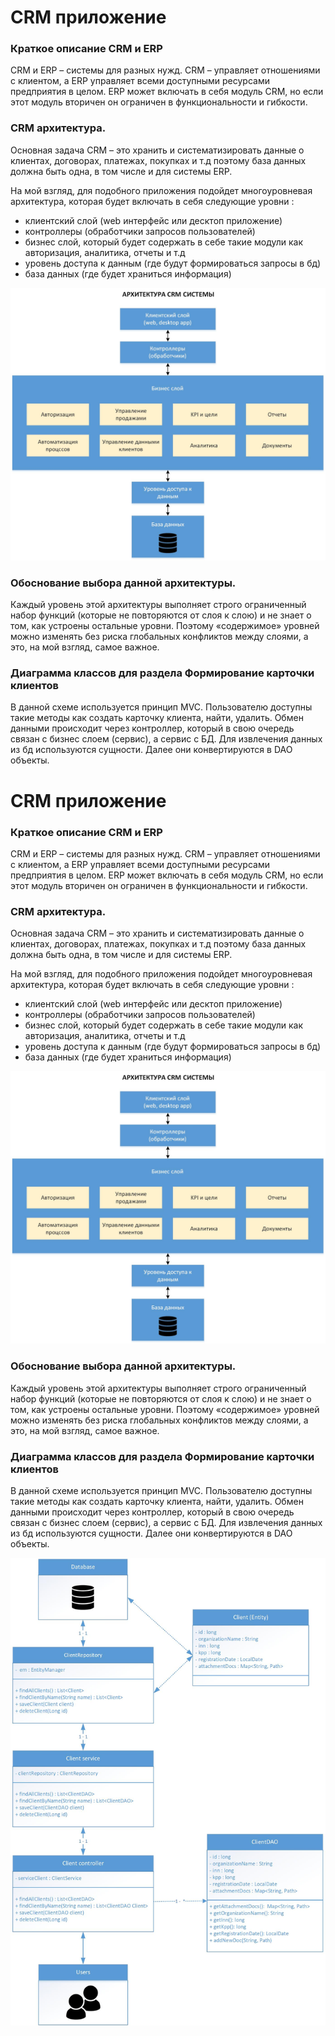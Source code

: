 # CRM приложение

### Краткое описание CRM и ERP
CRM и ERP – системы для разных нужд. CRM – управляет отношениями с клиентом, а ERP управляет всеми доступными ресурсами предприятия в целом. ERP может включать в себя модуль CRM, но если этот модуль вторичен он ограничен в функциональности и гибкости.

### CRM архитектура.

Основная задача CRM – это хранить и систематизировать данные о клиентах, договорах, платежах, покупках и т.д поэтому база данных должна быть одна, в том числе и для системы ERP.

На мой взгляд, для подобного приложения подойдет многоуровневая архитектура, которая будет включать в себя следующие уровни :
- клиентский слой (web интерфейс или десктоп приложение)
- контроллеры (обработчики запросов пользователей)
- бизнес слой, который будет содержать в себе такие модули как авторизация, аналитика, отчеты и т.д
- уровень доступа к данным (где будут формироваться запросы в бд)
- база данных (где будет храниться информация)

![](https://github.com/3dartix/architecture-and-design-pattern/blob/dz1/img/architecture.jpg?raw=true)


### Обоснование выбора данной архитектуры.

Каждый уровень этой архитектуры выполняет строго ограниченный набор функций (которые не повторяются от слоя к слою) и не знает о том, как устроены остальные уровни. Поэтому «содержимое» уровней можно изменять без риска глобальных конфликтов между слоями, а это, на мой взгляд, самое важное.

### Диаграмма классов для раздела Формирование карточки клиентов

В данной схеме используется принцип MVC. Пользователю доступны такие методы как создать карточку клиента, найти, удалить. Обмен данными происходит через контроллер, который в свою очередь связан с бизнес слоем (сервис), а сервис с БД. Для извлечения данных из бд используются сущности. Далее они конвертируются в DAO объекты.

# CRM приложение

### Краткое описание CRM и ERP
CRM и ERP – системы для разных нужд. CRM – управляет отношениями с клиентом, а ERP управляет всеми доступными ресурсами предприятия в целом. ERP может включать в себя модуль CRM, но если этот модуль вторичен он ограничен в функциональности и гибкости.

### CRM архитектура.

Основная задача CRM – это хранить и систематизировать данные о клиентах, договорах, платежах, покупках и т.д поэтому база данных должна быть одна, в том числе и для системы ERP.

На мой взгляд, для подобного приложения подойдет многоуровневая архитектура, которая будет включать в себя следующие уровни :
- клиентский слой (web интерфейс или десктоп приложение)
- контроллеры (обработчики запросов пользователей)
- бизнес слой, который будет содержать в себе такие модули как авторизация, аналитика, отчеты и т.д
- уровень доступа к данным (где будут формироваться запросы в бд)
- база данных (где будет храниться информация)

![](https://github.com/3dartix/architecture-and-design-pattern/blob/dz1/img/architecture.jpg?raw=true)


### Обоснование выбора данной архитектуры.

Каждый уровень этой архитектуры выполняет строго ограниченный набор функций (которые не повторяются от слоя к слою) и не знает о том, как устроены остальные уровни. Поэтому «содержимое» уровней можно изменять без риска глобальных конфликтов между слоями, а это, на мой взгляд, самое важное.

### Диаграмма классов для раздела Формирование карточки клиентов

В данной схеме используется принцип MVC. Пользователю доступны такие методы как создать карточку клиента, найти, удалить. Обмен данными происходит через контроллер, который в свою очередь связан с бизнес слоем (сервис), а сервис с БД. Для извлечения данных из бд используются сущности. Далее они конвертируются в DAO объекты.

![](https://github.com/3dartix/architecture-and-design-pattern/blob/dz2/img/schema-1.jpg?raw=true)